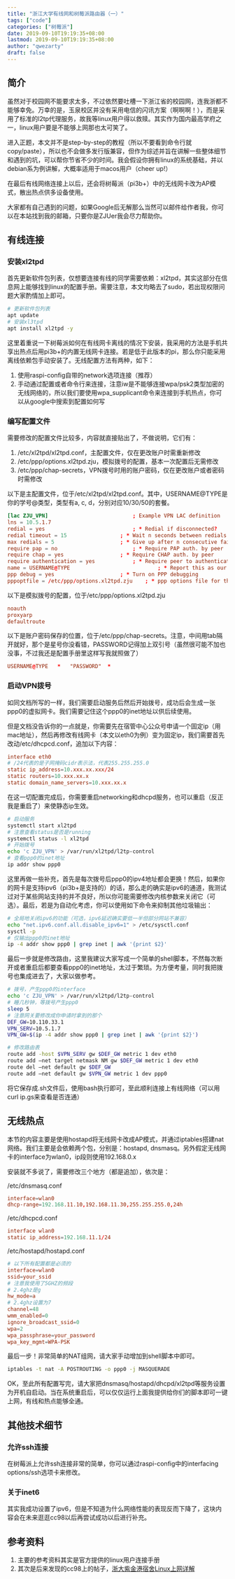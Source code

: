 ```yaml
---
title: "浙江大学有线网和树莓派路由器（一）"
tags: ["code"]
categories: ["树莓派"]
date: 2019-09-10T19:19:35+08:00
lastmod: 2019-09-10T19:19:35+08:00
author: "qwezarty"
draft: false
---
```


## 简介

虽然对于校园网不能要求太多，不过依然要吐槽一下浙江省的校园网，连我浙都不能够幸免。万幸的是，玉泉校区并没有采用电信的闪讯方案（啊啊啊！），而是采用了标准的l2tp代理服务，故我等linux用户得以救赎。其实作为国内最高学府之一，linux用户要是不能够上网那也太可笑了。

进入正题，本文并不是step-by-step的教程（所以不要看到命令行就copy/paste），所以也不会做多发行版兼容，但作为综述并旨在讲解一些整体细节和遇到的坑，可以帮你节省不少的时间。我会假设你拥有linux的系统基础，并以debian系为例讲解，大概率适用于macos用户（cheer up!）

在最后有线网络连接上以后，还会将树莓派（pi3b+）中的无线网卡改为AP模式，散出热点供多设备使用。

大家都有自己遇到的问题，如果Google后无解那么当然可以邮件给作者我，你可以在本站找到我的邮箱，只要你是ZJUer我会尽力帮助你。

## 有线连接

### 安装xl2tpd

首先更新软件包列表，仅想要连接有线的同学需要依赖：xl2tpd，其实这部分在信息网上能够找到linux的配置手册。需要注意，本文均略去了sudo，若出现权限问题大家酌情加上即可。

```bash
# 更新软件包列表
apt update
# 安装xl3tpd
apt install xl2tpd -y
```

这里着重说一下树莓派如何在有线网卡离线的情况下安装，我采用的方法是手机共享出热点后用pi3b+的内置无线网卡连接。若是低于此版本的pi，那么你只能采用离线依赖包手动安装了。无线配置方法有两种，如下：

1. 使用raspi-config自带的network选项连接（推荐）
2. 手动通过配置或者命令行来连接，注意iw是不能够连接wpa/psk2类型加密的无线网络的，所以我们要使用wpa_supplicant命令来连接到手机热点，你可以从google中搜索到配置如何写

### 编写配置文件

需要修改的配置文件比较多，内容就直接贴出了，不做说明，它们有：

1. /etc/xl2tpd/xl2tpd.conf，主配置文件，仅在更改账户时需重新修改
2. /etc/ppp/options.xl2tpd.zju，模拟拨号的配置，基本一次配置后无需修改
3. /etc/ppp/chap-secrets，VPN拨号时用的账户密码，仅在更改账户或者密码时需修改

以下是主配置文件，位于/etc/xl2tpd/xl2tpd.conf。其中，USERNAME@TYPE是你的学号@类型，类型有a, c, d，分别对应10/30/50的套餐。

```conf
[lac ZJU_VPN]							; Example VPN LAC definition
lns = 10.5.1.7
redial = yes							; * Redial if disconnected?
redial timeout = 15					; * Wait n seconds between redials
max redials = 5						; * Give up after n consecutive failures
require pap = no						; * Require PAP auth. by peer
require chap = yes					; * Require CHAP auth. by peer
require authentication = yes			; * Require peer to authenticate
name = USERNAME@TYPE							; * Report this as our hostname
ppp debug = yes						; * Turn on PPP debugging
pppoptfile = /etc/ppp/options.xl2tpd.zju	; * ppp options file for this lac
```

以下是模拟拨号的配置，位于/etc/ppp/options.xl2tpd.zju

```conf
noauth
proxyarp
defaultroute
```

以下是账户密码保存的位置，位于/etc/ppp/chap-secrets。注意，中间用tab隔开就好，那个是星号你没看错，PASSWORD记得加上双引号（虽然很可能不加也没事，不过我还是配置手册里这样写我就照做了）

```conf
USERNAME@TYPE	*	"PASSWORD"	*
```

### 启动VPN拨号

如同文档所写的一样，我们需要启动服务后然后开始拨号，成功后会生成一张ppp0的虚拟网卡。我们需要记住这个ppp0的inet地址以供后续使用。

但是文档没告诉你的一点就是，你需要先在宿管中心公众号申请一个固定ip（用mac地址），然后再修改有线网卡（本文以eth0为例）变为固定ip，我们需要首先改动/etc/dhcpcd.conf，追加以下内容：

```conf
interface eth0
# /24代表的是子网掩码cidr表示法，代表255.255.255.0
static ip_address=10.xxx.xx.xxx/24
static routers=10.xxx.xx.x
static domain_name_servers=10.xxx.xx.x
```

在这一切配置完成后，你需要重启networking和dhcpd服务，也可以重启（反正我是重启了）来使静态ip生效。

```bash
# 启动服务
systemctl start xl2tpd
# 注意查看status是否是running
systemctl status -l xl2tpd
# 开始拨号
echo 'c ZJU_VPN' > /var/run/xl2tpd/l2tp-control
# 查看ppp0的inet地址
ip addr show ppp0
```

这里再做一些补充，首先是每次拨号后ppp0的ipv4地址都会更换！然后，如果你的网卡是支持ipv6（pi3b+是支持的）的话，那么走的确实是ipv6的通道，我测试过对于某些网站支持的并不良好，所以你可能需要修改内核参数来关闭它（可选）。最后，若是为自动化考虑，你可以使用如下命令来抑制其他垃圾输出：

```bash
# 全局地关闭ipv6的功能（可选，ipv6延迟确实要低一半但部分网站不兼容）
echo "net.ipv6.conf.all.disable_ipv6=1" > /etc/sysctl.conf
sysctl -p
# 仅输出ppp0的inet地址
ip -4 addr show ppp0 | grep inet | awk '{print $2}'
```

最后一步就是修改路由，这里我建议大家写成一个简单的shell脚本，不然每次断开或者重启后都要查看ppp0的inet地址，太过于繁琐。为方便考量，同时我把拨号也集成进去了，大家以做参考。

```bash
# 拨号，产生ppp0的interface
echo 'c ZJU_VPN' > /var/run/xl2tpd/l2tp-control
# 睡几秒钟，等拨号产生ppp0
sleep 5
# 注意网关要修改成你申请时拿到的那个
DEF_GW=10.110.33.1
VPN_SERV=10.5.1.7
VPN_GW=$(ip -4 addr show ppp0 | grep inet | awk '{print $2}')

# 修改路由表
route add -host $VPN_SERV gw $DEF_GW metric 1 dev eth0
route add –net target netmask NM gw $DEF_GW metric 1 dev eth0
route del –net default gw $DEF_GW
route add –net default gw $VPN_GW metric 1 dev ppp0
```

将它保存成.sh文件后，使用bash执行即可，至此顺利连接上有线网络（可以用curl ip.gs来查看是否连通）

## 无线热点

本节的内容主要是使用hostapd将无线网卡改成AP模式，并通过iptables搭建nat网络。我们主要是会依赖两个包，分别是：hostapd, dnsmasq。另外假定无线网卡的interface为wlan0，ip段则使用192.168.0.x

安装就不多说了，需要修改三个地方（都是追加），依次是：

/etc/dnsmasq.conf

```conf
interface=wlan0
dhcp-range=192.168.11.10,192.168.11.30,255.255.255.0,24h
```

/etc/dhcpcd.conf

```conf
interface wlan0
static ip_address=192.168.11.1/24
```

/etc/hostapd/hostapd.conf

```conf
# 以下所有配置都是必须的
interface=wlan0
ssid=your_ssid
# 注意我使用了5GHZ的频段
# 2.4ghz是g
hw_mode=a
# 2.4ghz设置为7
channel=48
wmm_enabled=0
ignore_broadcast_ssid=0
wpa=2
wpa_passphrase=your_password
wpa_key_mgmt=WPA-PSK
```

最后一步！非常简单的NAT组网，请大家手动增加到shell脚本中即可。

```bash
iptables -t nat -A POSTROUTING -o ppp0 -j MASQUERADE
```

OK，至此所有配置写完，请大家把dnsmasq/hostapd/dhcpd/xl2tpd等服务设置为开机自启动。当在系统重启后，可以仅仅运行上面我提供给你们的脚本即可一键上网，有线和热点能够全通。

## 其他技术细节

### 允许ssh连接

在树莓派上允许ssh连接非常的简单，你可以通过raspi-config中的interfacing options/ssh选项卡来修改。

### 关于inet6

其实我成功设置了ipv6，但是不知道为什么网络性能的表现反而下降了，这块内容会在未来逛逛cc98以后再尝试成功以后进行补充。

## 参考资料

1. 主要的参考资料其实是官方提供的linux用户连接手册
2. 其次是后来发现的cc98上的帖子，[浙大紫金港宿舍Linux上网详解](https://m.cc98.org/topic/3938990)

